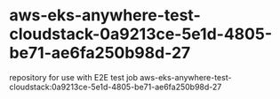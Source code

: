 # aws-eks-anywhere-test-cloudstack-0a9213ce-5e1d-4805-be71-ae6fa250b98d-27
repository for use with E2E test job aws-eks-anywhere-test-cloudstack:0a9213ce-5e1d-4805-be71-ae6fa250b98d-27
